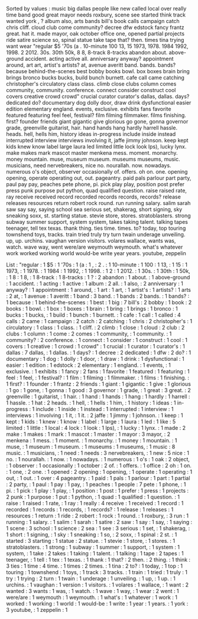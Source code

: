 Sorted by values :
music big dallas people like new called local over really time band good great mayor needs roxbury, scene see started think track wanted york , ? album also, arts bands bill's book calls campaign catch chris cliff. cloud club come community? decree dfw edstock fancy frantz great. hat it. made mayor, oak october office one, opened partial projects ride satire science so, spinal statue take tape that? then. times tina trying want wear "regular $5 '70s (a . 10-minute 100 13, 15 1973, 1978. 1984 1992, 1998. 2 2012. 30s. 30th 50k, 8 8, 8-track 8-tracks abandon about. above-ground accident. acting active all. anniversary anyway? appointment around, art art, artist's artists? at, avenue averitt band. bands. bands? because behind-the-scenes best bobby books bowl. box boxes brain bring brings bronco bucks bucks, build bunch burnett. cafe call came catching christopher's circulatory class class. climb close clubs column comes community, community. conference. connect consider construct cool covers creative crowd crowd" crucial curator curator's dallas, dallas. days? dedicated do? documentary dog dolly door, draw drink dysfunctional easier edition elementary england. events, exclusive. exhibits fans favorite featured featuring feel feel, festival? film filming filmmaker. films finishing. first? founder friends giant gigantic give glorious go gone, gonna governor grade, greenville guitarist, hair. hand hands hang hardly harrell hassle. heads. hell, hells him, history ideas in-progress include inside instead interrupted interview interviews involving it, jaffe jimmy johnson. keep kept kids knew know label large laura led limited little lock look lps), lucky lynx. make makes mark mascot master menkena mess. moment. monarchy. money mountain. muse, museum museum. museums museums, music. musicians, need nervebreakers, nice no. nourallah. now. nowadays. numerous o's object, observer occasionally of. offers. oh on. one. opening opening, operate operating out, out. pageantry. paid pals parlour part party, paul pay pay, peaches pete phone, pi. pick play play, position post prefer press punk purpose put python, quad qualified question. raise raised rate, ray receive received record recorded records records, records? release releases resources return robert rock round. run running salary. salim sarah saw say say, saying school sea serious set, shakerag, short signing, sky sneaking soxx, st. starting statue. stevie store, stores. stratoblasters. strong subway summer support, system system, takes taking talent. talking tapes teenager, tell tex texas. thank thing. ties time. times. to? today, top touring townshend toys, tracks. train tried truly try turn twain underage unveiling. up, up. urchins. vaughan version visitors. volares wallace, wants was, watch. wave way, went were/are weymouth weymouth. what's whatever work worked working world would-be write year years. youtube, zeppelin 

List :
"regular : 1
$5 : 1
'70s : 1
(a : 1
, : 2
. : 1
10-minute : 1
100 : 1
13, : 1
15 : 1
1973, : 1
1978. : 1
1984 : 1
1992, : 1
1998. : 1
2 : 1
2012. : 1
30s. : 1
30th : 1
50k, : 1
8 : 1
8, : 1
8-track : 1
8-tracks : 1
? : 2
abandon : 1
about. : 1
above-ground : 1
accident. : 1
acting : 1
active : 1
album : 2
all. : 1
also, : 2
anniversary : 1
anyway? : 1
appointment : 1
around, : 1
art : 1
art, : 1
artist's : 1
artists? : 1
arts : 2
at, : 1
avenue : 1
averitt : 1
band : 3
band. : 1
bands : 2
bands. : 1
bands? : 1
because : 1
behind-the-scenes : 1
best : 1
big : 7
bill's : 2
bobby : 1
book : 2
books : 1
bowl. : 1
box : 1
boxes : 1
brain : 1
bring : 1
brings : 1
bronco : 1
bucks : 1
bucks, : 1
build : 1
bunch : 1
burnett. : 1
cafe : 1
call : 1
called : 4
calls : 2
came : 1
campaign : 2
catch : 2
catching : 1
chris : 2
christopher's : 1
circulatory : 1
class : 1
class. : 1
cliff. : 2
climb : 1
close : 1
cloud : 2
club : 2
clubs : 1
column : 1
come : 2
comes : 1
community, : 1
community. : 1
community? : 2
conference. : 1
connect : 1
consider : 1
construct : 1
cool : 1
covers : 1
creative : 1
crowd : 1
crowd" : 1
crucial : 1
curator : 1
curator's : 1
dallas : 7
dallas, : 1
dallas. : 1
days? : 1
decree : 2
dedicated : 1
dfw : 2
do? : 1
documentary : 1
dog : 1
dolly : 1
door, : 1
draw : 1
drink : 1
dysfunctional : 1
easier : 1
edition : 1
edstock : 2
elementary : 1
england. : 1
events, : 1
exclusive. : 1
exhibits : 1
fancy : 2
fans : 1
favorite : 1
featured : 1
featuring : 1
feel : 1
feel, : 1
festival? : 1
film : 1
filming : 1
filmmaker. : 1
films : 1
finishing. : 1
first? : 1
founder : 1
frantz : 2
friends : 1
giant : 1
gigantic : 1
give : 1
glorious : 1
go : 1
gone, : 1
gonna : 1
good : 3
governor : 1
grade, : 1
great : 3
great. : 2
greenville : 1
guitarist, : 1
hair. : 1
hand : 1
hands : 1
hang : 1
hardly : 1
harrell : 1
hassle. : 1
hat : 2
heads. : 1
hell, : 1
hells : 1
him, : 1
history : 1
ideas : 1
in-progress : 1
include : 1
inside : 1
instead : 1
interrupted : 1
interview : 1
interviews : 1
involving : 1
it, : 1
it. : 2
jaffe : 1
jimmy : 1
johnson. : 1
keep : 1
kept : 1
kids : 1
knew : 1
know : 1
label : 1
large : 1
laura : 1
led : 1
like : 5
limited : 1
little : 1
local : 4
lock : 1
look : 1
lps), : 1
lucky : 1
lynx. : 1
made : 2
make : 1
makes : 1
mark : 1
mascot : 1
master : 1
mayor : 3
mayor, : 2
menkena : 1
mess. : 1
moment. : 1
monarchy. : 1
money : 1
mountain. : 1
muse, : 1
museum : 1
museum. : 1
museums : 1
museums, : 1
music : 8
music. : 1
musicians, : 1
need : 1
needs : 3
nervebreakers, : 1
new : 5
nice : 1
no. : 1
nourallah. : 1
now. : 1
nowadays. : 1
numerous : 1
o's : 1
oak : 2
object, : 1
observer : 1
occasionally : 1
october : 2
of. : 1
offers. : 1
office : 2
oh : 1
on. : 1
one, : 2
one. : 1
opened : 2
opening : 1
opening, : 1
operate : 1
operating : 1
out, : 1
out. : 1
over : 4
pageantry. : 1
paid : 1
pals : 1
parlour : 1
part : 1
partial : 2
party, : 1
paul : 1
pay : 1
pay, : 1
peaches : 1
people : 7
pete : 1
phone, : 1
pi. : 1
pick : 1
play : 1
play, : 1
position : 1
post : 1
prefer : 1
press : 1
projects : 2
punk : 1
purpose : 1
put : 1
python, : 1
quad : 1
qualified : 1
question. : 1
raise : 1
raised : 1
rate, : 1
ray : 1
really : 4
receive : 1
received : 1
record : 1
recorded : 1
records : 1
records, : 1
records? : 1
release : 1
releases : 1
resources : 1
return : 1
ride : 2
robert : 1
rock : 1
round. : 1
roxbury, : 3
run : 1
running : 1
salary. : 1
salim : 1
sarah : 1
satire : 2
saw : 1
say : 1
say, : 1
saying : 1
scene : 3
school : 1
science : 2
sea : 1
see : 3
serious : 1
set, : 1
shakerag, : 1
short : 1
signing, : 1
sky : 1
sneaking : 1
so, : 2
soxx, : 1
spinal : 2
st. : 1
started : 3
starting : 1
statue : 2
statue. : 1
stevie : 1
store, : 1
stores. : 1
stratoblasters. : 1
strong : 1
subway : 1
summer : 1
support, : 1
system : 1
system, : 1
take : 2
takes : 1
taking : 1
talent. : 1
talking : 1
tape : 2
tapes : 1
teenager, : 1
tell : 1
tex : 1
texas. : 1
thank : 1
that? : 2
then. : 2
thing. : 1
think : 3
ties : 1
time : 4
time. : 1
times : 2
times. : 1
tina : 2
to? : 1
today, : 1
top : 1
touring : 1
townshend : 1
toys, : 1
track : 3
tracks. : 1
train : 1
tried : 1
truly : 1
try : 1
trying : 2
turn : 1
twain : 1
underage : 1
unveiling. : 1
up, : 1
up. : 1
urchins. : 1
vaughan : 1
version : 1
visitors. : 1
volares : 1
wallace, : 1
want : 2
wanted : 3
wants : 1
was, : 1
watch. : 1
wave : 1
way, : 1
wear : 2
went : 1
were/are : 1
weymouth : 1
weymouth. : 1
what's : 1
whatever : 1
work : 1
worked : 1
working : 1
world : 1
would-be : 1
write : 1
year : 1
years. : 1
york : 3
youtube, : 1
zeppelin : 1
